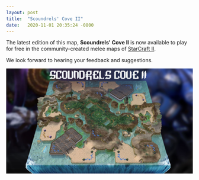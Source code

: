 ```yaml
---
layout: post
title:  "Scoundrels' Cove II"
date:   2020-11-01 20:35:24 -0800
---
```


The latest edition of this map, **Scoundrels' Cove II** is now available to play for free in the community-created melee maps of [StarCraft II](https://starcraft2.com/en-us/).

We look forward to hearing your feedback and suggestions. 

![Scoundrels Cove II StarCraft II Map By Outright Mental](Scoundrels-Cove-II-StarCraft-2-Map-By-Outright-Mental.jpg)